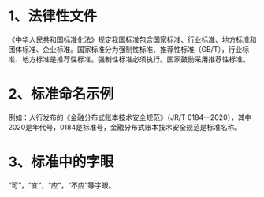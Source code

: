 # 1、法律性文件

《中华人民共和国标准化法》规定我国标准包含国家标准、行业标准、地方标准和团体标准、企业标准。国家标准分为强制性标准、推荐性标准（GB/T），行业标准、地方标准是推荐性标准。强制性标准必须执行。国家鼓励采用推荐性标准。

# 2、标准命名示例

例如：人行发布的《金融分布式账本技术安全规范》（JR/T 0184—2020），其中2020是年代号，0184是标准号，金融分布式账本技术安全规范是标准名称。

# 3、标准中的字眼

“可”，“宜”，“应”，“不应”等字眼。